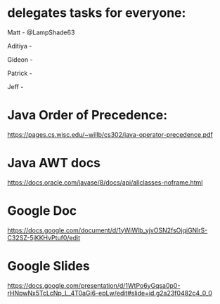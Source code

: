 # delegates tasks for everyone:
Matt - @LampShade63 

Aditiya - 

Gideon - 

Patrick - 

Jeff - 

# Java Order of Precedence:
https://pages.cs.wisc.edu/~willb/cs302/java-operator-precedence.pdf


# Java AWT docs
https://docs.oracle.com/javase/8/docs/api/allclasses-noframe.html

# Google Doc
https://docs.google.com/document/d/1yWiWlb_yjvOSN2fsOjqiGNlrS-C32SZ-5jKKHvPtuf0/edit

# Google Slides
https://docs.google.com/presentation/d/1WtPo6yGqsa0p0-rHNpwNx5TcLcNp_L_4T0aGi6-epLw/edit#slide=id.g2a23f0482c4_0_0
